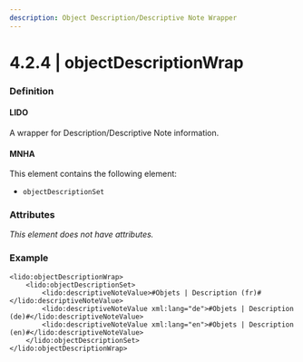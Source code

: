 ```yaml
---
description: Object Description/Descriptive Note Wrapper
---
```


# 4.2.4 \| objectDescriptionWrap

### Definition

#### LIDO

A wrapper for Description/Descriptive Note information.

#### MNHA

This element contains the following element:

* `objectDescriptionSet`

### Attributes

_This element does not have attributes._

### Example

```markup
<lido:objectDescriptionWrap>
    <lido:objectDescriptionSet>
        <lido:descriptiveNoteValue>#Objets | Description (fr)#</lido:descriptiveNoteValue>
        <lido:descriptiveNoteValue xml:lang="de">#Objets | Description (de)#</lido:descriptiveNoteValue>
        <lido:descriptiveNoteValue xml:lang="en">#Objets | Description (en)#</lido:descriptiveNoteValue>
    </lido:objectDescriptionSet>
</lido:objectDescriptionWrap>
```

